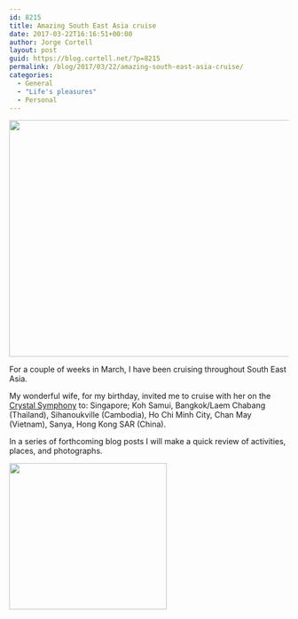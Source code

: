 ```yaml
---
id: 8215
title: Amazing South East Asia cruise
date: 2017-03-22T16:16:51+00:00
author: Jorge Cortell
layout: post
guid: https://blog.cortell.net/?p=8215
permalink: /blog/2017/03/22/amazing-south-east-asia-cruise/
categories:
  - General
  - "Life's pleasures"
  - Personal
---
```

<img class="aligncenter size-medium" src="https://c1.staticflickr.com/4/3735/32753184693_647b2eca2d_z.jpg" width="640" height="427" />
  
For a couple of weeks in March, I have been cruising throughout South East Asia.

My wonderful wife, for my birthday, invited me to cruise with her on the [Crystal Symphony](https://www.crystalcruises.com/voyage/details/7205#details) to: Singapore; Koh Samui, Bangkok/Laem Chabang (Thailand), Sihanoukville (Cambodia), Ho Chi Minh City, Chan May (Vietnam), Sanya, Hong Kong SAR (China).

In a series of forthcoming blog posts I will make a quick review of activities, places, and photographs.

<img class="aligncenter size-medium" src="https://www.crystalcruises.com/images/default-source/cruises/maps/7205.png" width="284" height="264" />